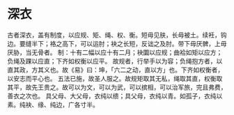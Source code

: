 # 深衣
古者深衣，盖有制度，以应规、矩、绳、权、衡。短毋见肤，长毋被土。续衽，钩边。要缝半下；袼之高下，可以运肘；袂之长短，反诎之及肘。带下毋厌髀，上毋厌胁，当无骨者。
制：十有二幅以应十有二月；袂圜以应规；曲袷如矩以应方；负绳及踝以应直；下齐如权衡以应平。
故规者，行举手以为容；负绳抱方者，以直其政，方其义也。故《易》曰：坤，「六二之动，直以方」也。下齐如权衡者，以安志而平心也。
五法已施，故圣人服之。故规矩取其无私，绳取其直，权衡取其平，故先王贵之。故可以为文，可以为武，可以摈相，可以治军旅，完且弗费，善衣之次也。
具父母、大父母，衣纯以缋；具父母，衣纯以青。如孤子，衣纯以素。纯袂、缘、纯边，广各寸半。
